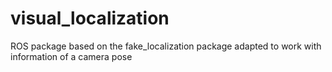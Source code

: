 # visual_localization
ROS package based on the fake_localization package adapted to work with information of a camera pose
